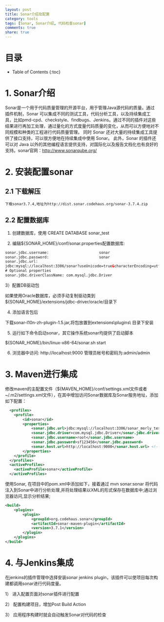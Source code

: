 ```yaml
---
layout: post
title: Sonar介绍及配置
category: tools
tags: [Sonar, Sonar介绍, 代码检查sonar]
comments: true
share: true
---
```


# 目录  #

* Table of Contents
{:toc}

# 1. Sonar介绍  #

Sonar是一个用于代码质量管理的开源平台，用于管理Java源代码的质量。通过插件机制，Sonar 可以集成不同的测试工具，代码分析工具，以及持续集成工具，比如pmd-cpd、checkstyle、findbugs、Jenkins。通过不同的插件对这些结果进行再加工处理，通过量化的方式度量代码质量的变化，从而可以方便地对不同规模和种类的工程进行代码质量管理。
同时 Sonar 还对大量的持续集成工具提供了接口支持，可以很方便地在持续集成中使用 Sonar。
此外，Sonar 的插件还可以对 Java 以外的其他编程语言提供支持，对国际化以及报告文档化也有良好的支持。sonar官网：http://www.sonarqube.org/

# 2. 安装配置sonar  #

## 2.1 下载解压   ## 
    下载sonar3.7.4,地址为http://dist.sonar.codehaus.org/sonar-3.7.4.zip

## 2.2 配置数据库  ##
 1) 创建数据库，使用 CREATE DATABASE sonar_test
     
 2) 编辑${SONAR_HOME}/conf/sonar.properties配置数据库:
     
```xml
sonar.jdbc.username:                       sonar
sonar.jdbc.password:                       sonar
sonar.jdbc.url:                            
jdbc:mysql://localhost:3306/sonar?useUnicode=true&characterEncoding=utf8&rewriteBatchedStatements=true
# Optional properties
sonar.jdbc.driverClassName: com.mysql.jdbc.Driver
```

3）配置DB驱动包
      
  如果使用Oracle数据库，必须手动复制驱动类到${SONAR_HOME}/extensions/jdbc-driver/oracle/目录下
        
4) 添加语言包后
      
下载sonar-l10n-zh-plugin-1.5.jar,将包放置到extensions\plugins\ 目录下安装
        
5) 运行如下命令启动sonar，其它操作系统sonar均提供了启动脚本
      
${SONAR_HOME}/bin/linux-x86-64/sonar.sh start
        
6) 浏览器中访问: http://localhost:9000  管理员帐号和密码为:admin/admin

# 3. Maven进行集成  #

修改maven的主配置文件（${MAVEN_HOME}/conf/settings.xml文件或者 ~/.m2/settings.xml文件），在其中增加访问Sonar数据库及Sonar服务地址，添加如下配置：

```xml
  <profiles>
    <profile>
        <id>sonar</id>
        <properties>
            <sonar.jdbc.url>jdbc:mysql://localhost:3306/sonar_morly_test</sonar.jdbc.url>
            <sonar.jdbc.driver>com.mysql.jdbc.Driver</sonar.jdbc.driver>
            <sonar.jdbc.username>root</sonar.jdbc.username>
            <sonar.jdbc.password>sf123456</sonar.jdbc.password>
            <sonar.host.url>http://localhost:9000</sonar.host.url> <!-- Sonar服务器访问地址 -->
        </properties>
    </profile>
  </profiles>
  <activeProfiles>
    <activeProfile>sonar</activeProfile>
  </activeProfiles>
```

使用Sonar, 在项目中的pom.xml中添加如下，接着通过 mvn sonar:sonar 将代码注入到Sonar中进行分析处理,并将处理结果以XML的形式保存在数据库中;通过浏览器访问,显示分析结果;

```xml
<build>
    <plugins>
        <plugin>
            <groupId>org.codehaus.sonar</groupId>
            <artifactId>sonar-maven-plugin</artifactId>
            <version>3.7.1</version>
        </plugin>
    </plugins>
</build>
```

# 4. 与Jenkins集成  #
在jenkins的插件管理中选择安装sonar jenkins plugin，该插件可以使项目每次构建都调用sonar进行代码度量。

1） 进入配置页面对sonar插件进行配置

2） 配置构建项目，增加Post Build Action

3） 应用程序构建时就会自动触发Sonar对代码的检查